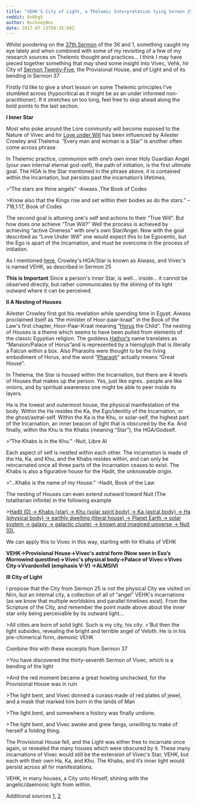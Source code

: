 ```yaml
---
title: "VEHK'S City of Light, a Thelemic Interpretation tying Sermon 25 to Sermon 37"
reddit: 6n0kg5
author: BuckneyBos
date: 2017-07-13T09:35:04Z
---
```


Whilst pondering on the [37th Sermon](https://www.reddit.com/r/teslore/comments/6cn9hk/nda_drop_sermon_37/) of the 36 and 1, something caught my eye lately and when combined with some of my revisiting of a few of my research sources on Thelemic thought and practices… I think I may have pieced together something that may shed some insight into Vivec, Vehk, hir City of [Sermon Twenty-Five](http://en.uesp.net/wiki/Lore:36_Lessons_of_Vivec,_Sermon_25), the Provisional House, and of Light and of its bending in Sermon 37

Firstly I’d like to give a short lesson on some Thelemic principles I’ve stumbled across (hypocritical as it might be as an under informed non-practitioner). If it stretches on too long, feel free to skip ahead along the bold points to the last section.

**I Inner Star**

Most who poke around the Lore community will become exposed to the Nature of Vivec and hir [Love under Will](https://www.reddit.com/r/teslore/comments/18gt8w/what_is_love/) has been influenced by Ailester Crowley and Thelema. “Every man and woman is a Star” is another often come across phrase.

In Thelemic practice, communion with one’s own inner Holy Guardian Angel (your own internal eternal god-self), the path of initiation, is the first ultimate goal. The HGA is the Star mentioned in the phrase above, it is contained within the Incarnation, but persists past the incarnation’s lifetimes. 

&gt;“The stars are thine angels” -Aiwass ,The Book of Codes

&gt;Know also that the Kings rise and set within their bodies as do the stars.” – 718,1:17, Book of Codes

The second goal is attuning one's self and actions to their “True Will”. But how does one achieve “True Will?” Well the process is achieved by achieving “active Oneness” with one's own Star/Angel. Now with the goal described as “Love Under Will” one would expect this to be Egocentic, but the Ego is apart of the Incarnation, and must be overcome in the process of initiation.

As I mentioned [here](https://www.reddit.com/r/teslore/comments/5e34j8/examining_the_name_vehk_a_crowley_perspective/), Crowley's HGA/Star is known as Aiwass, and Vivec's is named VEHK, as described in Sermon 25

**This is Important** Since a person's inner Star, is well… inside… it cannot be observed directly, but rather communicates by the shining of its light outward where it can be perceived.

**II A Nesting of Houses**

Ailester Crowley first got his revelation while spending time in Egypt. Aiwass proclaimed itself as “the minister of Hoor-paar-kraat" in the Book of the Law's first chapter, Hoor-Paar-Kraat meaning “[Horus](https://en.wikipedia.org/wiki/Horus) the Child”. The nesting of Houses is a theme which seems to have been pulled from elements of the classic Egyptian religion. The goddess [Hathor’s]( https://en.wikipedia.org/wiki/Hathor#) name translates as “Mansion/Palace of Horus”and is represented by a hieroglyph that is literally a Falcon within a box. Also Pharaohs were thought to be the living embodiment of Horus, and the word “[Pharaoh]( https://en.wikipedia.org/wiki/Pharaoh)” actually means “Great House”.

In Thelema, the Star is housed within the Incarnation, but there are 4 levels of Houses that makes up the person. Yes, just like ogres.. people are like onions, and by spiritual awareness one might be able to peer inside its layers.

Ha is the lowest and outermost house, the physical manifestation of the body. Within the Ha resides the Ka, the Ego/identity of the Incarnation, or the ghost/astral-self. Within the Ka is the Khu, or solar-self, the highest part of the Incarnation, an inner beacon of light that is obscured by the Ka. And finally, within the Khu is the Khabs (meaning “Star”), the HGA/Godself.

&gt;“The Khabs is in the Khu.” -Nuit, Libre Al

Each aspect of self is nestled within each other. The incarnation is made of the Ha, Ka, and Khu, and the Khabs resides within, and can only be reincarnated once all three parts of the Incarnation ceases to exist. The Khabs is also a figurative house for the Hadit, the unknowable origin.

&gt;“…Khabs is the name of my House.” -Hadit, Book of the Law

The nesting of Houses can even extend outward toward Nuit (The totalitarian infinite) in the following example

&gt;[Hadit (0) → Khabs (star) → Khu (solar spirit body) → Ka (astral body) → Ha (physical body) → earthly dwelling (literal house) → Planet Earth → solar system → galaxy → galactic cluster → known and imagined universe → Nuit (0).]( http://www.aiwass.com/A_Secret_Key_Of_Thelema.html)

We can apply this to Vivec in this way, starting with hir Khabs of VEHK

**VEHK→Provisional House→Vivec's astral form (Now seen in Eso’s Morrowind questline)→Vivec's physical body→Palace of Vivec→Vivec City→Vvardenfell (emphasis V-V) →ALMSIVI**

**III City of Light**

I propose that the City from Sermon 25 is not the physical City we visited on Nirn, but an internal city, a collection of all of “angel” VEHK's incarnations (as we know that multiple worldskins and parallel timelines exist). From the Scripture of the City, and remember the point made above about the inner star only being perceivable by its outward light…

&gt;All cities are born of solid light. Such is my city, his city.
&gt;'But then the light subsides, revealing the bright and terrible angel of Veloth. He is in his pre-chimerical form, demonic VEHK

Combine this with these excerpts from Sermon 37

&gt;You have discovered the thirty-seventh Sermon of Vivec, which is a bending of the light

&gt;And the red moment became a great howling unchecked, for the Provisional House was in ruin

&gt;The light bent, and Vivec donned a cuirass made of red plates of jewel, and a mask that marked him born in the lands of Man

&gt;The light bent, and somewhere a history was finally undone.

&gt;The light bent, and Vivec awoke and grew fangs, unwilling to make of herself a folding thing.

The Provisional House fell, and the Light was either free to incarnate once again, or revealed the many houses which were obscured by it. These many incarnations of Vivec would still be the extension of Vivec's Star, VEHK, but each with their own Ha, Ka, and Khu. The Khabs, and it’s inner light would persist across all hir manifestations.

VEHK, in many houses, a City unto Hirself, shining with the angelic/daemonic light from within.

Additional sources [1](https://www.google.com/url?sa=t&amp;source=web&amp;rct=j&amp;url=http://www.aiwass.com/Liber440.pdf&amp;ved=0ahUKEwidh6bD9IXVAhVEWSYKHZUcC0AQFggpMAE&amp;usg=AFQjCNHsnSSx1Xp664lW72ClsMozkNOcFA), [2]( http://www.thelemapedia.org/index.php/Main_Page)

